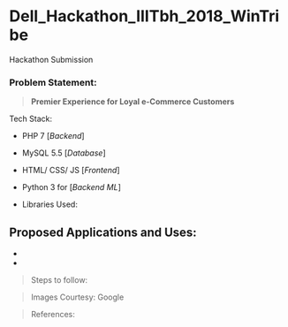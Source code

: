 # Dell_Hackathon_IIITbh_2018_WinTribe
Hackathon Submission

### Problem Statement:
> **Premier Experience for Loyal e-Commerce Customers**

Tech Stack:
- PHP 7 [*Backend*]
- MySQL 5.5 [*Database*]
- HTML/ CSS/ JS [*Frontend*]
- Python 3 for [*Backend ML*]

- Libraries Used:

**Proposed Applications and Uses:**
-
-
-

> Steps to follow:

> Images Courtesy: Google

> References:
